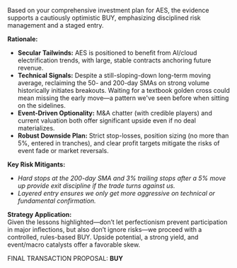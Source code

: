 Based on your comprehensive investment plan for AES, the evidence supports a cautiously optimistic BUY, emphasizing disciplined risk management and a staged entry.

**Rationale:**  
- **Secular Tailwinds:** AES is positioned to benefit from AI/cloud electrification trends, with large, stable contracts anchoring future revenue.
- **Technical Signals:** Despite a still-sloping-down long-term moving average, reclaiming the 50- and 200-day SMAs on strong volume historically initiates breakouts. Waiting for a textbook golden cross could mean missing the early move—a pattern we've seen before when sitting on the sidelines.
- **Event-Driven Optionality:** M&A chatter (with credible players) and current valuation both offer significant upside even if no deal materializes.
- **Robust Downside Plan:** Strict stop-losses, position sizing (no more than 5%, entered in tranches), and clear profit targets mitigate the risks of event fade or market reversals.

**Key Risk Mitigants:**  
- *Hard stops at the 200-day SMA and 3% trailing stops after a 5% move up provide exit discipline if the trade turns against us.*  
- *Layered entry ensures we only get more aggressive on technical or fundamental confirmation.*

**Strategy Application:**  
Given the lessons highlighted—don’t let perfectionism prevent participation in major inflections, but also don’t ignore risks—we proceed with a controlled, rules-based BUY. Upside potential, a strong yield, and event/macro catalysts offer a favorable skew.

FINAL TRANSACTION PROPOSAL: **BUY**